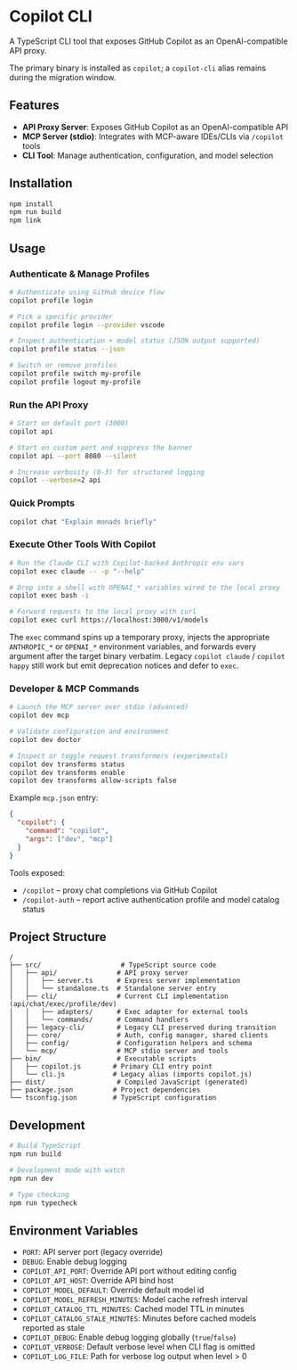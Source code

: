 # Copilot CLI

A TypeScript CLI tool that exposes GitHub Copilot as an OpenAI-compatible API proxy.

The primary binary is installed as `copilot`; a `copilot-cli` alias remains during the migration window.

## Features

- **API Proxy Server**: Exposes GitHub Copilot as an OpenAI-compatible API
- **MCP Server (stdio)**: Integrates with MCP-aware IDEs/CLIs via `/copilot` tools
- **CLI Tool**: Manage authentication, configuration, and model selection

## Installation

```bash
npm install
npm run build
npm link
```

## Usage

### Authenticate & Manage Profiles

```bash
# Authenticate using GitHub device flow
copilot profile login

# Pick a specific provider
copilot profile login --provider vscode

# Inspect authentication + model status (JSON output supported)
copilot profile status --json

# Switch or remove profiles
copilot profile switch my-profile
copilot profile logout my-profile
```

### Run the API Proxy

```bash
# Start on default port (3000)
copilot api

# Start on custom port and suppress the banner
copilot api --port 8080 --silent

# Increase verbosity (0-3) for structured logging
copilot --verbose=2 api
```

### Quick Prompts

```bash
copilot chat "Explain monads briefly"
```

### Execute Other Tools With Copilot

```bash
# Run the Claude CLI with Copilot-backed Anthropic env vars
copilot exec claude -- -p "--help"

# Drop into a shell with OPENAI_* variables wired to the local proxy
copilot exec bash -i

# Forward requests to the local proxy with curl
copilot exec curl https://localhost:3000/v1/models
```

The `exec` command spins up a temporary proxy, injects the appropriate `ANTHROPIC_*` or `OPENAI_*` environment variables, and forwards every argument after the target binary verbatim. Legacy `copilot claude` / `copilot happy` still work but emit deprecation notices and defer to `exec`.

### Developer & MCP Commands

```bash
# Launch the MCP server over stdio (advanced)
copilot dev mcp

# Validate configuration and environment
copilot dev doctor

# Inspect or toggle request transformers (experimental)
copilot dev transforms status
copilot dev transforms enable
copilot dev transforms allow-scripts false
```

Example `mcp.json` entry:

```json
{
  "copilot": {
    "command": "copilot",
    "args": ["dev", "mcp"]
  }
}
```

Tools exposed:

- `/copilot` – proxy chat completions via GitHub Copilot
- `/copilot-auth` – report active authentication profile and model catalog status

## Project Structure

```
/
├── src/                    # TypeScript source code
│   ├── api/               # API proxy server
│   │   ├── server.ts      # Express server implementation
│   │   └── standalone.ts  # Standalone server entry
│   ├── cli/               # Current CLI implementation (api/chat/exec/profile/dev)
│   │   ├── adapters/      # Exec adapter for external tools
│   │   └── commands/      # Command handlers
│   ├── legacy-cli/        # Legacy CLI preserved during transition
│   ├── core/              # Auth, config manager, shared clients
│   ├── config/            # Configuration helpers and schema
│   └── mcp/               # MCP stdio server and tools
├── bin/                   # Executable scripts
│   ├── copilot.js        # Primary CLI entry point
│   └── cli.js            # Legacy alias (imports copilot.js)
├── dist/                  # Compiled JavaScript (generated)
├── package.json          # Project dependencies
└── tsconfig.json         # TypeScript configuration
```

## Development

```bash
# Build TypeScript
npm run build

# Development mode with watch
npm run dev

# Type checking
npm run typecheck
```

## Environment Variables

- `PORT`: API server port (legacy override)
- `DEBUG`: Enable debug logging
- `COPILOT_API_PORT`: Override API port without editing config
- `COPILOT_API_HOST`: Override API bind host
- `COPILOT_MODEL_DEFAULT`: Override default model id
- `COPILOT_MODEL_REFRESH_MINUTES`: Model cache refresh interval
- `COPILOT_CATALOG_TTL_MINUTES`: Cached model TTL in minutes
- `COPILOT_CATALOG_STALE_MINUTES`: Minutes before cached models reported as stale
- `COPILOT_DEBUG`: Enable debug logging globally (`true`/`false`)
- `COPILOT_VERBOSE`: Default verbose level when CLI flag is omitted
- `COPILOT_LOG_FILE`: Path for verbose log output when level > 0
